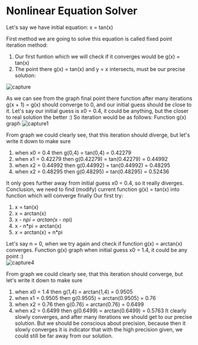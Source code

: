 # Nonlinear Equation Solver
Let's say we have initial equation: x = tan(x)

First method we are going to solve this equation is called fixed point iteration method:
1) Our first funtion which we will check if it converges would be g(x) = tan(x)
2) The point there g(x) = tan(x) and y = x intersects, must be our precise solution: 

![capture](https://user-images.githubusercontent.com/14164123/30591336-33941ff0-9cf7-11e7-8e0b-cbe70af0eb76.PNG)

As we can see from the graph final point there function after many iterations g(x + 1) = g(x) should converge to 0, and our initial guess should be close to it. Let's say our initial guess is x0 = 0.4, it could be anything, but the closer to real solution the better :) So iteration would be as follows:
Function g(x) graph
![capture1](https://user-images.githubusercontent.com/14164123/30592401-728778e8-9cfb-11e7-97c9-380e69f25349.PNG)
  
From graph we could clearly see, that this iteration should diverge, but let's write it down to make sure
1) when  x0 = 0.4         then    g(0,4)      =     tan(0,4)      = 0.42279
2) when  x1 = 0.42279   then    g(0.42279)  =     tan(0.42279)    = 0.44992
3) when  x2 = 0.44992   then    g(0.44992)  =     tan(0.44992)    = 0.48295
4) when  x2 = 0.48295   then    g(0.48295)  =     tan(0.48295)    = 0.52436

It only goes further away from initial guess x0 = 0.4, so it really diverges. Conclusion, we need to find (modify) current function g(x) = tan(x) into function which will converge finally
Our first try:
1) x = tan(x)   
2) x = arctan(x)
3) x - n*pi = arctan(x - n*pi)
4) x - n*pi = arctan(x)
5) x = arctan(x) + n*pi

Let's say n = 0, when we try again and check if function g(x) = arctan(x) converges. Function g(x) graph when initial guess x0 = 1.4, it could be any point :)  
  ![capture4](https://user-images.githubusercontent.com/14164123/30593914-093edb00-9d01-11e7-9e8c-4b746bc9d917.PNG)

From graph we could clearly see, that this iteration should converge, but let's write it down to make sure
1) when  x0 = 1.4       then    g(1,4)      =     arctan(1,4)       = 0.9505
2) when  x1 = 0.9505    then    g(0.9505)   =     arctan(0.9505)    = 0.76
3) when  x2 = 0.76      then    g(0.76)     =     arctan(0.76)      = 0.6499
4) when  x2 = 0.6499    then    g(0.6499)   =     arctan(0.6499)    = 0.5763
It clearly slowly converges, and after many iterations we should get to our precise solution. But we should be conscious about precision, because then it slowly converges it is indicator that with the high precision given, we could still be far away from our solution.
